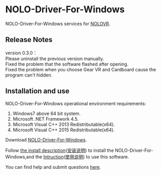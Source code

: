 # NOLO-Driver-For-Windows
NOLO-Driver-For-Windows services for [NOLOVR](https://www.nolovr.com/).
 
## Release Notes
version 0.3.0：  
Please uninstall the previous version manually.   
Fixed the problem that the software flashed after opening.  
Fixed the problem when you choose Gear VR and Cardboard cause the program can't hidden.



## Installation and use
NOLO-Driver-For-Windows operational environment requirements:  

1. Windows7 above 64 bit system.
2. Microsoft .NET Framework 4.5.
3. Microsoft Visual C++ 2013 Redistributable(x64).
4. Microsoft Visual C++ 2015 Redistributable(x64).

Download [NOLO-Driver-For-Windows](./NOLOVR).  


Follow [the install description](./Docs/Install-Description.MD)([安装说明](./Docs/Install-Description_cn.MD)) to install the NOLO-Driver-For-Windows,and the [Intruction](./Docs/Instructions.MD)([使用说明](./Docs/Instructions_cn.MD)) to use this software.


You can find help and submit questions [here](https://github.com/NOLOVR/NOLO-Driver-For-Windows/issues).

